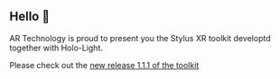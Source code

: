 ## Hello 👋

AR Technology is proud to present you the Stylus XR toolkit developtd together with Holo-Light.

Please check out the [new release 1.1.1 of the toolkit](https://github.com/AR-Technology/StylusToolKit-Unity/releases/tag/1.1.1)

<!--

**Here are some ideas to get you started:**

🙋‍♀️ A short introduction - what is your organization all about?
🌈 Contribution guidelines - how can the community get involved?
👩‍💻 Useful resources - where can the community find your docs? Is there anything else the community should know?
🍿 Fun facts - what does your team eat for breakfast?
🧙 Remember, you can do mighty things with the power of [Markdown](https://docs.github.com/github/writing-on-github/getting-started-with-writing-and-formatting-on-github/basic-writing-and-formatting-syntax)
-->
